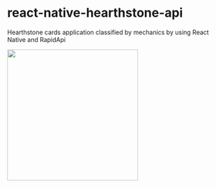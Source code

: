 # react-native-hearthstone-api
Hearthstone cards application classified by mechanics by using React Native and RapidApi



<img src="https://github.com/kdetry/react-native-hearthstone-api/blob/master/src/assets/images/preview2.gif?raw=true" style="width: 300px;" />


